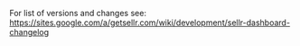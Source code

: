 For list of versions and changes see: https://sites.google.com/a/getsellr.com/wiki/development/sellr-dashboard-changelog
